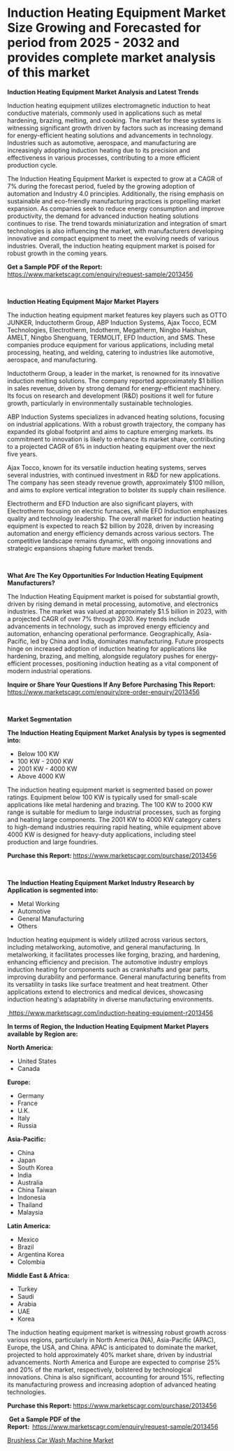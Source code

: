 <p><h1>Induction Heating Equipment Market Size Growing and Forecasted for period from 2025 - 2032 and provides complete market analysis of this market</h1></p><p><strong>Induction Heating Equipment Market Analysis and Latest Trends</strong></p>
<p><p>Induction heating equipment utilizes electromagnetic induction to heat conductive materials, commonly used in applications such as metal hardening, brazing, melting, and cooking. The market for these systems is witnessing significant growth driven by factors such as increasing demand for energy-efficient heating solutions and advancements in technology. Industries such as automotive, aerospace, and manufacturing are increasingly adopting induction heating due to its precision and effectiveness in various processes, contributing to a more efficient production cycle.</p><p>The Induction Heating Equipment Market is expected to grow at a CAGR of 7% during the forecast period, fueled by the growing adoption of automation and Industry 4.0 principles. Additionally, the rising emphasis on sustainable and eco-friendly manufacturing practices is propelling market expansion. As companies seek to reduce energy consumption and improve productivity, the demand for advanced induction heating solutions continues to rise. The trend towards miniaturization and integration of smart technologies is also influencing the market, with manufacturers developing innovative and compact equipment to meet the evolving needs of various industries. Overall, the induction heating equipment market is poised for robust growth in the coming years.</p></p>
<p><strong>Get a Sample PDF of the Report:&nbsp;</strong> <a href="https://www.marketscagr.com/enquiry/request-sample/2013456?utm_campaign=1905&utm_medium=2&utm_source=Github&utm_content=ia&utm_term=20022025&utm_id=induction-heating-equipment">https://www.marketscagr.com/enquiry/request-sample/2013456</a></p>
<p>&nbsp;</p>
<p><strong>Induction Heating Equipment Major Market Players</strong></p>
<p><p>The induction heating equipment market features key players such as OTTO JUNKER, Inductotherm Group, ABP Induction Systems, Ajax Tocco, ECM Technologies, Electrotherm, Indotherm, Megatherm, Ningbo Haishun, AMELT, Ningbo Shenguang, TERMOLIT, EFD Induction, and SMS. These companies produce equipment for various applications, including metal processing, heating, and welding, catering to industries like automotive, aerospace, and manufacturing.</p><p>Inductotherm Group, a leader in the market, is renowned for its innovative induction melting solutions. The company reported approximately $1 billion in sales revenue, driven by strong demand for energy-efficient machinery. Its focus on research and development (R&D) positions it well for future growth, particularly in environmentally sustainable technologies.</p><p>ABP Induction Systems specializes in advanced heating solutions, focusing on industrial applications. With a robust growth trajectory, the company has expanded its global footprint and aims to capture emerging markets. Its commitment to innovation is likely to enhance its market share, contributing to a projected CAGR of 6% in induction heating equipment over the next five years.</p><p>Ajax Tocco, known for its versatile induction heating systems, serves several industries, with continued investment in R&D for new applications. The company has seen steady revenue growth, approximately $100 million, and aims to explore vertical integration to bolster its supply chain resilience.</p><p>Electrotherm and EFD Induction are also significant players, with Electrotherm focusing on electric furnaces, while EFD Induction emphasizes quality and technology leadership. The overall market for induction heating equipment is expected to reach $2 billion by 2028, driven by increasing automation and energy efficiency demands across various sectors. The competitive landscape remains dynamic, with ongoing innovations and strategic expansions shaping future market trends.</p></p>
<p>&nbsp;</p>
<p><strong>What Are The Key Opportunities For Induction Heating Equipment Manufacturers?</strong></p>
<p><p>The Induction Heating Equipment market is poised for substantial growth, driven by rising demand in metal processing, automotive, and electronics industries. The market was valued at approximately $1.5 billion in 2023, with a projected CAGR of over 7% through 2030. Key trends include advancements in technology, such as improved energy efficiency and automation, enhancing operational performance. Geographically, Asia-Pacific, led by China and India, dominates manufacturing. Future prospects hinge on increased adoption of induction heating for applications like hardening, brazing, and melting, alongside regulatory pushes for energy-efficient processes, positioning induction heating as a vital component of modern industrial operations.</p></p>
<p><strong>Inquire or Share Your Questions If Any Before Purchasing This Report:</strong> <a href="https://www.marketscagr.com/enquiry/pre-order-enquiry/2013456?utm_campaign=1905&utm_medium=2&utm_source=Github&utm_content=ia&utm_term=20022025&utm_id=induction-heating-equipment">https://www.marketscagr.com/enquiry/pre-order-enquiry/2013456</a></p>
<p>&nbsp;</p>
<p><strong>Market Segmentation</strong></p>
<p><strong>The Induction Heating Equipment Market Analysis by types is segmented into:</strong></p>
<p><ul><li>Below 100 KW</li><li>100 KW - 2000 KW</li><li>2001 KW - 4000 KW</li><li>Above 4000 KW</li></ul></p>
<p><p>The induction heating equipment market is segmented based on power ratings. Equipment below 100 KW is typically used for small-scale applications like metal hardening and brazing. The 100 KW to 2000 KW range is suitable for medium to large industrial processes, such as forging and heating large components. The 2001 KW to 4000 KW category caters to high-demand industries requiring rapid heating, while equipment above 4000 KW is designed for heavy-duty applications, including steel production and large foundries.</p></p>
<p><strong>Purchase this Report:&nbsp;</strong><a href="https://www.marketscagr.com/purchase/2013456?utm_campaign=1905&utm_medium=2&utm_source=Github&utm_content=ia&utm_term=20022025&utm_id=induction-heating-equipment">https://www.marketscagr.com/purchase/2013456</a></p>
<p>&nbsp;</p>
<p><strong>The Induction Heating Equipment Market Industry Research by Application is segmented into:</strong></p>
<p><ul><li>Metal Working</li><li>Automotive</li><li>General Manufacturing</li><li>Others</li></ul></p>
<p><p>Induction heating equipment is widely utilized across various sectors, including metalworking, automotive, and general manufacturing. In metalworking, it facilitates processes like forging, brazing, and hardening, enhancing efficiency and precision. The automotive industry employs induction heating for components such as crankshafts and gear parts, improving durability and performance. General manufacturing benefits from its versatility in tasks like surface treatment and heat treatment. Other applications extend to electronics and medical devices, showcasing induction heating's adaptability in diverse manufacturing environments.</p></p>
<p><a href="https://www.marketscagr.com/induction-heating-equipment-r2013456?utm_campaign=1905&utm_medium=2&utm_source=Github&utm_content=ia&utm_term=20022025&utm_id=induction-heating-equipment">&nbsp;https://www.marketscagr.com/induction-heating-equipment-r2013456</a></p>
<p><strong>In terms of Region, the Induction Heating Equipment Market Players available by Region are:</strong></p>
<p>
    <p> <strong> North America: </strong>
        <ul>
            <li>United States</li>
            <li>Canada</li>
        </ul>
        </p> 
    <p> <strong> Europe: </strong>
        <ul>
            <li>Germany</li>
            <li>France</li>
            <li>U.K.</li>
            <li>Italy</li>
            <li>Russia</li>
        </ul>
        </p> 
    <p> <strong> Asia-Pacific: </strong>
        <ul>
            <li>China</li>
            <li>Japan</li>
            <li>South Korea</li>
            <li>India</li>
            <li>Australia</li>
            <li>China Taiwan</li>
            <li>Indonesia</li>
            <li>Thailand</li>
            <li>Malaysia</li>
        </ul>
        </p> 
    <p> <strong> Latin America: </strong>
        <ul>
            <li>Mexico</li>
            <li>Brazil</li>
            <li>Argentina Korea</li>
            <li>Colombia</li>
        </ul>
        </p> 
    <p> <strong> Middle East & Africa: </strong>
        <ul>
            <li>Turkey</li>
            <li>Saudi</li>
            <li>Arabia</li>
            <li>UAE</li>
            <li>Korea</li>
        </ul>
    </p>
    </p>
<p><p>The induction heating equipment market is witnessing robust growth across various regions, particularly in North America (NA), Asia-Pacific (APAC), Europe, the USA, and China. APAC is anticipated to dominate the market, projected to hold approximately 40% market share, driven by industrial advancements. North America and Europe are expected to comprise 25% and 20% of the market, respectively, bolstered by technological innovations. China is also significant, accounting for around 15%, reflecting its manufacturing prowess and increasing adoption of advanced heating technologies.</p></p>
<p><strong>Purchase this Report: </strong><a href="https://www.marketscagr.com/purchase/2013456?utm_campaign=1905&utm_medium=2&utm_source=Github&utm_content=ia&utm_term=20022025&utm_id=induction-heating-equipment">https://www.marketscagr.com/purchase/2013456</a></p>
<p>&nbsp;<strong>Get a Sample PDF of the Report:&nbsp;&nbsp;</strong><a href="https://www.marketscagr.com/enquiry/request-sample/2013456?utm_campaign=1905&utm_medium=2&utm_source=Github&utm_content=ia&utm_term=20022025&utm_id=induction-heating-equipment">https://www.marketscagr.com/enquiry/request-sample/2013456</a></p>
<p><strong></strong></p>
<p><p><a href="https://github.com/AshikRahman991/Market-Research-Report-List-1/blob/main/brushless-car-wash-machine-market.md?utm_campaign=1905&utm_medium=2&utm_source=Github&utm_content=ia&utm_term=20022025&utm_id=induction-heating-equipment">Brushless Car Wash Machine Market</a></p></p>